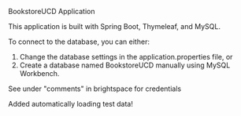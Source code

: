BookstoreUCD Application

This application is built with Spring Boot, Thymeleaf, and MySQL.

To connect to the database, you can either:
  1) Change the database settings in the application.properties file, or
  2) Create a database named BookstoreUCD manually using MySQL Workbench.

See under "comments" in brightspace for credentials

Added automatically loading test data!

